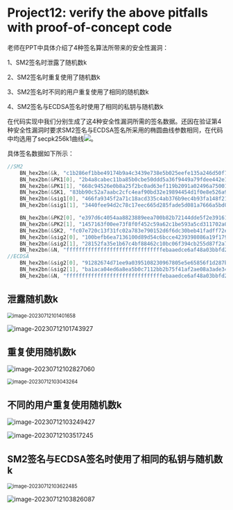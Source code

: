 # Project12: verify the above pitfalls with proof-of-concept code

老师在PPT中具体介绍了4种签名算法所带来的安全性漏洞：

1、SM2签名时泄露了随机数k

2、SM2签名时重复使用了随机数k

3、SM2签名时不同的用户重复使用了相同的随机数k

4、SM2签名与ECDSA签名时使用了相同的私钥与随机数k

在代码实现中我们分别生成了这4种安全性漏洞所需的签名数据。还因在验证第4种安全性漏洞时要求SM2签名与ECDSA签名所采用的椭圆曲线参数相同，在代码中均选用了secpk256k1曲线![](https://latex.codecogs.com/svg.image?y^2=x^3&plus;7)。

具体签名数据如下所示：

```c++
//SM2
    BN_hex2bn(&k, "c1b286ef1bbe49174b9a4c3439e738e5b025eefe135a246d50f7652726f6ecd0");
	BN_hex2bn(&PK1[0], "2b4a8cabec11ba85b0cbe50ddd5a36f9449a79fdee442e11333a49ef32c9e5cb");
	BN_hex2bn(&PK1[1], "668c94526e0b8a25f2bc0ad63ef119b2091a02496a75001da1dc2420c08830f9");
	BN_hex2bn(&SK1, "83bb90c52a7aabc2cfc4eaf90bd32e19894454d1f0e8e526a936f47cfd2a1e91");
	BN_hex2bn(&sig1[0], "466fa9345f2a71c18acd335c4ab376b9ec4b93fa148f215c4051bce1d7f16911");
	BN_hex2bn(&sig1[1], "3440fee94d2c78c17eec665d285fade5d081a7666a5bd0448b41b5c02ba622d5");

	BN_hex2bn(&PK2[0], "e397d6c4054aa8823889eea700b82b72144dde5f2e3916157295d171114b415e");
	BN_hex2bn(&PK2[1], "1457163f00ee73f8f0f452c59a62c1be593a5cd311702a03d983c84c51c347c");
	BN_hex2bn(&SK2, "fc07e720c13f31fc02a783e790152d6f6dc30beb41fadff72e5af59668e00038");
	BN_hex2bn(&sig2[0], "100befb6ea7136100d89d54c6bcce4239398086a19f179be530cbefb9ef1454");
	BN_hex2bn(&sig2[1], "28152fa35e1b67c4bf88462c10bc06f394cb255d87f2a7e8028113b8638ead2b");
	BN_hex2bn(&N, "fffffffffffffffffffffffffffffffebaaedce6af48a03bbfd25e8cd0364141");
//ECDSA
    BN_hex2bn(&sig2[0], "91282674d71ee9a0395108230967805e5e65856f1d287b33e76717aa312d92a4"); 
	BN_hex2bn(&sig2[1], "ba1aca04ed6a8ea5b0c7112bb2b75f41af2ae08a3ade342e96ef020c2ad0494d");
	BN_hex2bn(&N, "fffffffffffffffffffffffffffffffebaaedce6af48a03bbfd25e8cd0364141");
```

## 泄露随机数k

<img src="C:\Users\Lenovo\AppData\Roaming\Typora\typora-user-images\image-20230712101401658.png" alt="image-20230712101401658" style="zoom:80%;" />

![image-20230712101743927](C:\Users\Lenovo\AppData\Roaming\Typora\typora-user-images\image-20230712101743927.png)

## 重复使用随机数k

![image-20230712102827060](C:\Users\Lenovo\AppData\Roaming\Typora\typora-user-images\image-20230712102827060.png)

<img src="C:\Users\Lenovo\AppData\Roaming\Typora\typora-user-images\image-20230712103043264.png" alt="image-20230712103043264" style="zoom:80%;" />

## 不同的用户重复使用随机数k

![image-20230712103249427](C:\Users\Lenovo\AppData\Roaming\Typora\typora-user-images\image-20230712103249427.png)

![image-20230712103517245](C:\Users\Lenovo\AppData\Roaming\Typora\typora-user-images\image-20230712103517245.png)

## SM2签名与ECDSA签名时使用了相同的私钥与随机数k

<img src="C:\Users\Lenovo\AppData\Roaming\Typora\typora-user-images\image-20230712103622485.png" alt="image-20230712103622485" style="zoom:80%;" />

![image-20230712103826087](C:\Users\Lenovo\AppData\Roaming\Typora\typora-user-images\image-20230712103826087.png)